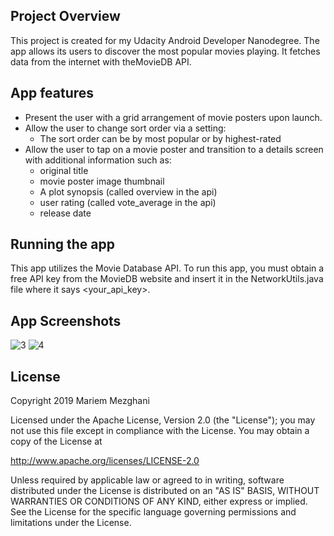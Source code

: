 ## Project Overview

This project is created for my Udacity Android Developer Nanodegree.
The app allows its users to discover the most popular movies playing. It fetches data from the internet with theMovieDB API.

## App features

- Present the user with a grid arrangement of movie posters upon launch.
- Allow the user to change sort order via a setting:
  - The sort order can be by most popular or by highest-rated
- Allow the user to tap on a movie poster and transition to a details screen with additional information such as:
  - original title
  - movie poster image thumbnail
  - A plot synopsis (called overview in the api)
  - user rating (called vote_average in the api)
  - release date
  
## Running the app

This app utilizes the Movie Database API. 
To run this app, you must obtain a free API key from the MovieDB website and insert it in the NetworkUtils.java file where it says
<your_api_key>.

## App Screenshots

![3](https://user-images.githubusercontent.com/35550711/62000424-f141de00-b0ac-11e9-8747-4cdaa5520bb5.png)  ![4](https://user-images.githubusercontent.com/35550711/62000427-16365100-b0ad-11e9-8713-3ad55d2c4ed6.png)

## License

Copyright 2019 Mariem Mezghani

Licensed under the Apache License, Version 2.0 (the "License"); you may not use this file except in compliance with the License. You may obtain a copy of the License at

http://www.apache.org/licenses/LICENSE-2.0

Unless required by applicable law or agreed to in writing, software distributed under the License is distributed on an "AS IS" BASIS, WITHOUT WARRANTIES OR CONDITIONS OF ANY KIND, either express or implied. See the License for the specific language governing permissions and limitations under the License.



